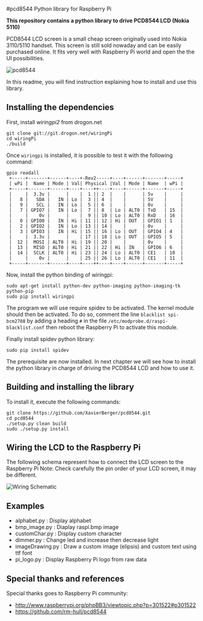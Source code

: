 #pcd8544 Python library for Raspberry Pi


**This repository contains a python library to drive PCD8544 LCD (Nokia 5110)**

PCD8544 LCD screen is a small cheap screen originally used into Nokia 3110/5110 handset. This screen is still sold nowaday and can be easily purchased online. It fits very well with Raspberry Pi world and open the the UI possibilities.

![pcd8544](https://raw.github.com/XavierBerger/pcd8544/master/doc/PCD8544.png)

In this readme, you will find instruction explaining how to install and use this library.

## Installing the dependencies

First, install *wiringpi2* from drogon.net

    git clone git://git.drogon.net/wiringPi
    cd wiringPi
    ./build

Once `wiringpi` is installed, it is possible to test it with the following command:

    gpio readall
     +-----+-------+------+----+-Rev2-----+----+------+-------+-----+
     | wPi |  Name | Mode | Val| Physical |Val | Mode | Name  | wPi |
     +-----+-------+------+----+----++----+----+------+-------+-----+
     |     |  3.3v |      |    |  1 || 2  |    |      | 5v    |     |
     |   8 |   SDA |   IN | Lo |  3 || 4  |    |      | 5V    |     |
     |   9 |   SCL |   IN | Lo |  5 || 6  |    |      | 0v    |     |
     |   7 | GPIO7 |   IN | Lo |  7 || 8  | Lo | ALT0 | TxD   | 15  |
     |     |    0v |      |    |  9 || 10 | Lo | ALT0 | RxD   | 16  |
     |   0 | GPIO0 |   IN | Hi | 11 || 12 | Hi | OUT  | GPIO1 | 1   |
     |   2 | GPIO2 |   IN | Lo | 13 || 14 |    |      | 0v    |     |
     |   3 | GPIO3 |   IN | Hi | 15 || 16 | Lo | OUT  | GPIO4 | 4   |
     |     |  3.3v |      |    | 17 || 18 | Lo | OUT  | GPIO5 | 5   |
     |  12 |  MOSI | ALT0 | Hi | 19 || 20 |    |      | 0v    |     |
     |  13 |  MISO | ALT0 | Hi | 21 || 22 | Hi | IN   | GPIO6 | 6   |
     |  14 |  SCLK | ALT0 | Hi | 23 || 24 | Lo | ALT0 | CE1   | 10  |
     |     |    0v |      |    | 25 || 26 | Lo | ALT0 | CE1   | 11  |
     +-----+-------+------+----+----++----+----+------+-------+-----+
Now, install the python binding of wiringpi:

    sudo apt-get install python-dev python-imaging python-imaging-tk python-pip
    sudo pip install wiringpi

The program we will use require spidev to be activated. The kernel module should then be activated.
To do so, comment the line `blacklist spi-bcm2708` by adding a heading `#` in the file `/etc/modprobe.d/raspi-blacklist.conf` then reboot the Raspberry Pi to activate this module.

Finally install spidev python library:

    sudo pip install spidev

The prerequisite are now installed. In next chapter we will see how to install the python library in charge of driving the PCD8544 LCD and how to use it.

## Building and installing the library

To install it, execute the following commands:

    git clone https://github.com/XavierBerger/pcd8544.git
    cd pcd8544
    ./setup.py clean build 
    sudo ./setup.py install


## Wiring the LCD to the Raspberry Pi

The following schema represent how to connect the LCD screen to the Raspberry Pi
Note: Check carefully the pin order of your LCD screen, it may be different.

![Wiring Schematic](https://raw.github.com/XavierBerger/pcd8544/master/doc/PCD8544wiring.png)

## Examples

 * alphabet.py : Display alphabet
 * bmp_image.py : Diaplay raspi.bmp image 
 * customChar.py : Display custom character
 * dimmer.py : Change led and increase then decrease light 
 * imageDrawing.py : Draw a custom image (elipsis) and custom text using ttf font
 * pi_logo.py : Display Raspberry Pi logo from raw data

## Special thanks and references

Special thanks goes to Raspberry Pi community:
 * http://www.raspberrypi.org/phpBB3/viewtopic.php?p=301522#p301522
 * https://github.com/rm-hull/pcd8544 

